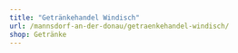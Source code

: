 ```yaml
---
title: "Getränkehandel Windisch"
url: /mannsdorf-an-der-donau/getraenkehandel-windisch/
shop: Getränke
---
```

